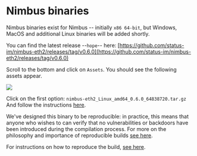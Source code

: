 # Nimbus binaries

Nimbus binaries exist for Nimbus -- initially `x86 64-bit`, but Windows, MacOS and additional Linux binaries will be added shortly.

You can find the latest release --`hope`-- here: [https://github.com/status-im/nimbus-eth2/releases/tag/v0.6.0](https://github.com/status-im/nimbus-eth2/releases/tag/v0.6.0)

Scroll to the bottom and click on `Assets`. You should see the following assets appear.

![](https://i.imgur.com/4FBhUpk.png)

Click on the first option: `nimbus-eth2_Linux_amd64_0.6.0_64838720.tar.gz` 
And follow the instructions [here](https://github.com/status-im/nimbus-eth2/blob/master/docker/dist/README.md#running-a-medalla-node).

We've designed this binary to be reproducible: in practice, this means that anyone who wishes to can verify that no vulnerabilities or backdoors have been introduced during the compilation process. For more on the philosophy and importance of reproducible builds [see here](https://reproducible-builds.org/).

For instructions on how to reproduce the build, [see here](https://reproducible-builds.org/).

